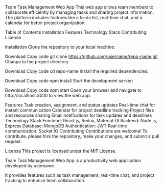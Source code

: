 Team Task Management Web App
This web app allows team members to collaborate efficiently by managing tasks and sharing project information. The platform includes features like a to-do list, real-time chat, and a calendar for better project organization.

Table of Contents
Installation
Features
Technology Stack
Contributing
License

Installation
Clone the repository to your local machine:

Download
Copy code
git clone https://github.com/username/repo-name.git
Change to the project directory:

Download
Copy code
cd repo-name
Install the required dependencies:

Download
Copy code
npm install
Start the development server:

Download
Copy code
npm start
Open your browser and navigate to http://localhost:3000 to view the web app.

Features
Task creation, assignment, and status updates
Real-time chat for instant communication
Calendar for project deadline tracking
Project files and resources sharing
Email notifications for task updates and deadlines
Technology Stack
Frontend: React.js, Redux, Material-UI
Backend: Node.js, Express
Database: MongoDB
Authentication: JWT
Real-time communication: Socket.IO
Contributing
Contributions are welcome! To contribute, please fork the repository, make your changes, and submit a pull request.

License
This project is licensed under the MIT License.

Team Task Management Web App is a productivity web application developed by username.

It provides features such as task management, real-time chat, and project tracking to enhance team collaboration.
